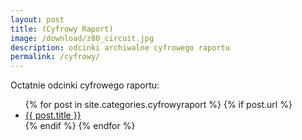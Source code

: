 ```yaml
---
layout: post
title: (Cyfrowy Raport)
image: /download/z80_circuit.jpg
description: odcinki archiwalne cyfrowego raportu
permalink: /cyfrowy/
---
```




<p>Octatnie odcinki cyfrowego raportu:</p>

<ul>
  {% for post in site.categories.cyfrowyraport %}
    {% if post.url %}
        <li><a href="{{ post.url }}">{{ post.title }}</a></li>
    {% endif %}
  {% endfor %}
</ul>

